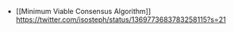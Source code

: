 - [[Minimum Viable Consensus Algorithm]] https://twitter.com/isosteph/status/1369773683783258115?s=21

